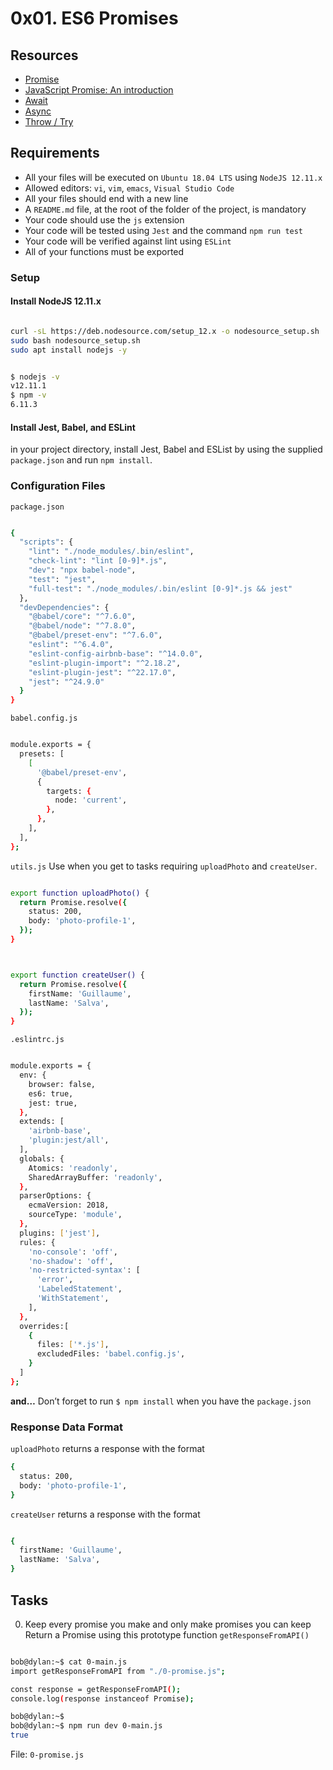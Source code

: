 # 0x01. ES6 Promises

## Resources
- [Promise](https://developer.mozilla.org/en-US/docs/Web/JavaScript/Reference/Global_Objects/Promise) <br/>
- [JavaScript Promise: An introduction](https://web.dev/articles/promises) <br/>
- [Await](https://developer.mozilla.org/en-US/docs/Web/JavaScript/Reference/Operators/await) <br/>
- [Async](https://developer.mozilla.org/en-US/docs/Web/JavaScript/Reference/Statements/async_function) <br/>
- [Throw / Try](https://developer.mozilla.org/en-US/docs/Web/JavaScript/Reference/Statements/throw) <br/>

## Requirements

- All your files will be executed on `Ubuntu 18.04 LTS` using `NodeJS 12.11.x`
- Allowed editors: `vi`, `vim`, `emacs`, `Visual Studio Code`
- All your files should end with a new line
- A `README.md` file, at the root of the folder of the project, is mandatory
- Your code should use the `js` extension
- Your code will be tested using `Jest` and the command `npm run test`
- Your code will be verified against lint using `ESLint`
- All of your functions must be exported

### Setup
#### Install NodeJS 12.11.x
```sh

curl -sL https://deb.nodesource.com/setup_12.x -o nodesource_setup.sh
sudo bash nodesource_setup.sh
sudo apt install nodejs -y

```
```sh

$ nodejs -v
v12.11.1
$ npm -v
6.11.3

```

#### Install Jest, Babel, and ESLint
in your project directory, install Jest, Babel and ESList by using the supplied `package.json` and run `npm install`.

### Configuration Files
`package.json`
```sh

{
  "scripts": {
    "lint": "./node_modules/.bin/eslint",
    "check-lint": "lint [0-9]*.js",
    "dev": "npx babel-node",
    "test": "jest",
    "full-test": "./node_modules/.bin/eslint [0-9]*.js && jest"
  },
  "devDependencies": {
    "@babel/core": "^7.6.0",
    "@babel/node": "^7.8.0",
    "@babel/preset-env": "^7.6.0",
    "eslint": "^6.4.0",
    "eslint-config-airbnb-base": "^14.0.0",
    "eslint-plugin-import": "^2.18.2",
    "eslint-plugin-jest": "^22.17.0",
    "jest": "^24.9.0"
  }
}

```

`babel.config.js`
```sh

module.exports = {
  presets: [
    [
      '@babel/preset-env',
      {
        targets: {
          node: 'current',
        },
      },
    ],
  ],
};

```
`utils.js`
Use when you get to tasks requiring `uploadPhoto` and `createUser`.
```sh

export function uploadPhoto() {
  return Promise.resolve({
    status: 200,
    body: 'photo-profile-1',
  });
}



export function createUser() {
  return Promise.resolve({
    firstName: 'Guillaume',
    lastName: 'Salva',
  });
}

```
`.eslintrc.js`
```sh

module.exports = {
  env: {
    browser: false,
    es6: true,
    jest: true,
  },
  extends: [
    'airbnb-base',
    'plugin:jest/all',
  ],
  globals: {
    Atomics: 'readonly',
    SharedArrayBuffer: 'readonly',
  },
  parserOptions: {
    ecmaVersion: 2018,
    sourceType: 'module',
  },
  plugins: ['jest'],
  rules: {
    'no-console': 'off',
    'no-shadow': 'off',
    'no-restricted-syntax': [
      'error',
      'LabeledStatement',
      'WithStatement',
    ],
  },
  overrides:[
    {
      files: ['*.js'],
      excludedFiles: 'babel.config.js',
    }
  ]
};

```

<b>and…</b>
Don’t forget to run `$ npm install` when you have the `package.json`

### Response Data Format
`uploadPhoto` returns a response with the format
```sh
{
  status: 200,
  body: 'photo-profile-1',
}

```
`createUser` returns a response with the format
```sh

{
  firstName: 'Guillaume',
  lastName: 'Salva',
}

```

## Tasks
0. Keep every promise you make and only make promises you can keep 
Return a Promise using this prototype function `getResponseFromAPI()`
```sh

bob@dylan:~$ cat 0-main.js
import getResponseFromAPI from "./0-promise.js";

const response = getResponseFromAPI();
console.log(response instanceof Promise);

bob@dylan:~$ 
bob@dylan:~$ npm run dev 0-main.js 
true

```
File: `0-promise.js`